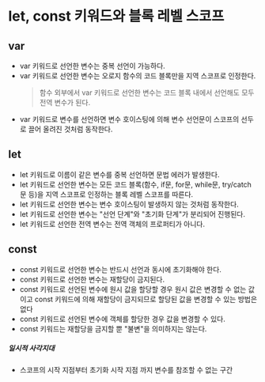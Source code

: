 # let, const 키워드와 블록 레벨 스코프

## var

- var 키워드로 선언한 변수는 중복 선언이 가능하다.
- var 키워드로 선언한 변수는 오로지 함수의 코드 블록만을 지역 스코프로 인정한다.
  > 함수 외부에서 var 키워드로 선언한 변수는 코드 블록 내에서 선언해도 모두 전역 변수가 된다.
- var 키워드로 변수를 선언하면 변수 호이스팅에 의해 변수 선언문이 스코프의 선두로 끌어 올려진 것처럼 동작한다.

## let

- let 키워드로 이름이 같은 변수를 중복 선언하면 문법 에러가 발생한다.
- let 키워드로 선언한 변수는 모든 코드 블록(함수, if문, for문, while문, try/catch문 등)을 지역 스코프로 인정하는 블록 레벨 스코프를 따른다.
- let 키워드로 선언한 변수는 변수 호이스팅이 발생하지 않는 것처럼 동작한다.
- let 키워드로 선언한 변수는 "선언 단계"와 "초기화 단계"가 분리되어 진행된다.
- let 키워드로 선언한 전역 변수는 전역 객체의 프로퍼티가 아니다.

## const

- const 키워드로 선언한 변수는 반드시 선언과 동시에 초기화해야 한다.
- const 키워드로 선언한 변수는 재할당이 금지된다.
- const 키워드로 선언된 변수에 원시 값을 할당할 경우 원시 값은 변경할 수 없는 값이고 const 키워드에 의해 재할당이 금지되므로 할당된 값을 변경할 수 있는 방법은 없다
- const 키워드로 선언된 변수에 객체를 할당한 경우 값을 변경할 수 있다.
- const 키워드는 재할당을 금지할 뿐 "불변"을 의미하지는 않는다.

##### 일시적 사각지대

- 스코프의 시작 지점부터 초기화 시작 지점 까지 변수를 참조할 수 없는 구간
